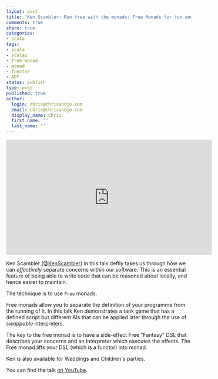 ```yaml
---
layout: post
title: 'Ken Scambler: Run free with the monads: Free Monads for fun and profit'
comments: true
share: true
categories:
- scala
tags:
- scala
- scalaz
- free monad
- monad
- functor
- ADT
status: publish
type: post
published: true
author:
  login: chris@chrisandjo.com
  email: chris@chrisandjo.com
  display_name: Chris
  first_name: ''
  last_name: ''
---
```


<p><iframe width="560" height="315" src="https://www.youtube.com/embed/fU8eKoakd6o" frameborder="0" allowfullscreen></iframe></p>

Ken Scambler ([@KenScambler](http://twitter.com/kenscambler)) in this talk deftly takes us through how we can _effectively_ separate concerns within our software.  This is an essential feature of being able to write code that can be reasoned about locally, and hence easier to maintain.

The technique is to use `Free` monads.

Free monads allow you to separate the definition of your programme from the running of it.  In this talk Ken demonstrates a tank game that has a defined script but different AIs that can be applied later through the use of _swappable_ interpreters.

The key to the free monad is to have a side-effect Free "Fantasy" DSL that describes your concerns and an Interpreter which executes the effects.  The Free monad lifts your DSL (which is a functor) into monad.

Ken is also available for Weddings and Children's parties.

You can find the talk [on YouTube](https://youtu.be/fU8eKoakd6o).